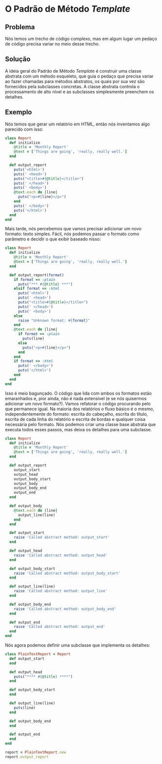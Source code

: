 # O Padrão de Método *Template*

## Problema
Nós temos um trecho de código complexo, mas em algum lugar um pedaço de
código precisa variar no meio desse trecho.

## Solução
A ideia geral do Padrão de Método *Template* é construir uma classe abstrata com
um método esqueleto, que guia o pedaço que precisa variar ao fazer chamadas para
métodos abstratos, os quais por sua vez são fornecidos pela subclasses concretas.
A classe abstrata controla o processamento de alto nível e as subclasses simplesmente
preenchem os detalhes.

## Exemplo
Nós temos que gerar um relatório em HTML, então nós inventamos algo parecido com
isso:

```ruby
class Report
  def initialize
    @title = 'Monthly Report'
    @text = ['Things are going', 'really, really well.']
  end

  def output_report
    puts('<html>')
    puts(' <head>')
    puts("<title>#{@title}</title>")
    puts(' </head>')
    puts(' <body>')
    @text.each do |line|
      puts("<p>#{line}</p>")
    end
    puts(' </body>')
    puts('</html>')
  end
end
```

Mais tarde, nós percebemos que vamos precisar adicionar um novo formato: texto
simples. Fácil, nós podemos passar o formato como parâmetro e decidir o que
exibir baseado nisso:

```ruby
class Report
  def initialize
    @title = 'Monthly Report'
    @text = ['Things are going', 'really, really well.']
  end

  def output_report(format)
    if format == :plain
      puts("*** #{@title} ***")
    elsif format == :html
      puts('<html>')
      puts(' <head>')
      puts("<title>#{@title}</title>")
      puts(' </head>')
      puts(' <body>')
    else
      raise "Unknown format: #{format}"
    end
    @text.each do |line|
      if format == :plain
        puts(line)
      else
        puts("<p>#{line}</p>")
      end
    end
    if format == :html
      puts(' </body>')
      puts('</html>')
    end
  end
end
```

Isso é meio bagunçado. O código que lida com ambos os formatos estão emaranhados
 e, pior ainda, não é nada extensível (e se nós quisermos adicionar um novo
 formato?). Vamos refatorar o código procurando pelo que permanece igual. Na
 maioria dos relatórios o fluxo básico é o mesmo, independentemente do formato:
 escrita do cabeçalho, escrita do título, escrita de cada linha do relatório e
 escrita de bordas e qualquer coisa necessária pelo formato. Nós podemos criar
 uma classe base abstrata que executa todos esses passos, mas deixa os detalhes
 para uma subclasse.

```ruby
class Report
  def initialize
    @title = 'Monthly Report'
    @text = ['Things are going', 'really, really well.']
  end

  def output_report
    output_start
    output_head
    output_body_start
    output_body
    output_body_end
    output_end
  end

  def output_body
    @text.each do |line|
      output_line(line)
    end
  end

  def output_start
    raise 'Called abstract method: output_start'
  end

  def output_head
    raise 'Called abstract method: output_head'
  end

  def output_body_start
    raise 'Called abstract method: output_body_start'
  end

  def output_line(line)
    raise 'Called abstract method: output_line'
  end

  def output_body_end
    raise 'Called abstract method: output_body_end'
  end

  def output_end
    raise 'Called abstract method: output_end'
  end
end
```
Nós agora podemos definir uma subclasse que implementa os detalhes:

```ruby
class PlainTextReport < Report
  def output_start
  end

  def output_head
    puts("**** #{@title} ****")
  end

  def output_body_start
  end

  def output_line(line)
    puts(line)
  end

  def output_body_end
  end

  def output_end
  end
end
```

```ruby
report = PlainTextReport.new
report.output_report
```